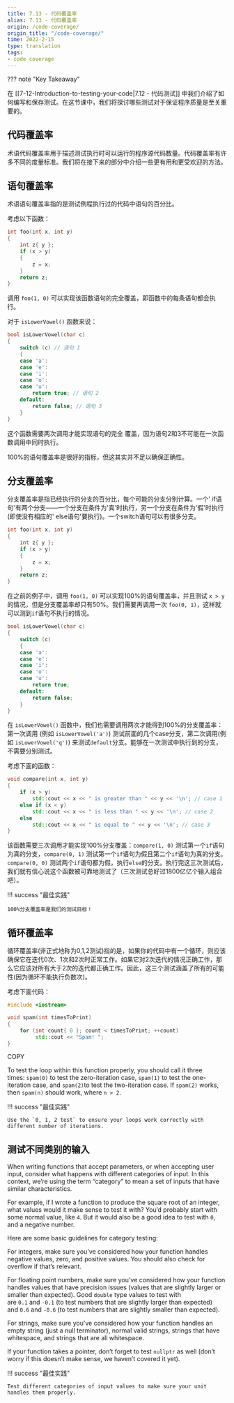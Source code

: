 ```yaml
---
title: 7.13 - 代码覆盖率
alias: 7.13 - 代码覆盖率
origin: /code-coverage/
origin_title: "/code-coverage/"
time: 2022-2-15
type: translation
tags:
- code coverage
---
```


??? note "Key Takeaway"
	



在 [[7-12-Introduction-to-testing-your-code|7.12 - 代码测试]] 中我们介绍了如何编写和保存测试。在这节课中，我们将探讨哪些测试对于保证程序质量是至关重要的。

## 代码覆盖率

术语代码覆盖率用于描述测试执行时可以运行的程序源代码数量。代码覆盖率有许多不同的度量标准。我们将在接下来的部分中介绍一些更有用和更受欢迎的方法。

## 语句覆盖率

术语语句覆盖率指的是测试例程执行过的代码中语句的百分比。

考虑以下函数：

```cpp
int foo(int x, int y)
{
    int z{ y };
    if (x > y)
    {
        z = x;
    }
    return z;
}
```

调用 `foo(1, 0)` 可以实现该函数语句的完全覆盖，即函数中的每条语句都会执行。

对于 `isLowerVowel()` 函数来说：

```cpp
bool isLowerVowel(char c)
{
    switch (c) // 语句 1
    {
    case 'a':
    case 'e':
    case 'i':
    case 'o':
    case 'u':
        return true; // 语句 2
    default:
        return false; // 语句 3
    }
}
```

这个函数需要两次调用才能实现语句的完全 覆盖，因为语句2和3不可能在一次函数调用中同时执行。

100%的语句覆盖率是很好的指标，但这其实并不足以确保正确性。

## 分支覆盖率

分支覆盖率是指已经执行的分支的百分比，每个可能的分支分别计算。一个' if语句'有两个分支——一个分支在条件为'真'时执行，另一个分支在条件为'假'时执行(即使没有相应的' else语句'要执行)。一个switch语句可以有很多分支。

```cpp
int foo(int x, int y)
{
    int z{ y };
    if (x > y)
    {
        z = x;
    }
    return z;
}
```

在之前的例子中，调用 `foo(1, 0)` 可以实现100%的语句覆盖率，并且测试 `x > y` 的情况，但是分支覆盖率却只有50%。我们需要再调用一次 `foo(0, 1)`，这样就可以测到`if`语句不执行的情况。

```cpp
bool isLowerVowel(char c)
{
    switch (c)
    {
    case 'a':
    case 'e':
    case 'i':
    case 'o':
    case 'u':
        return true;
    default:
        return false;
    }
}
```


在 `isLowerVowel()` 函数中，我们也需要调用两次才能得到100%的分支覆盖率：第一次调用 (例如 `isLowerVowel('a')`) 测试前面的几个case分支，第二次调用(例如 `isLowerVowel('q')`) 来测试`default`分支。能够在一次测试中执行到的分支，不需要分别测试。

考虑下面的函数：
```cpp
void compare(int x, int y)
{
	if (x > y)
		std::cout << x << " is greater than " << y << '\n'; // case 1
	else if (x < y)
		std::cout << x << " is less than " << y << '\n'; // case 2
	else
		std::cout << x << " is equal to " << y << '\n'; // case 3
}
```

该函数需要三次调用才能实现100%分支覆盖：`compare(1, 0)` 测试第一个`if`语句为真的分支，`compare(0, 1)` 测试第一个`if`语句为假且第二个`if`语句为真的分支。`compare(0, 0)` 测试两个`if`语句都为假，执行`else`的分支。执行完这三次测试后，我们就有信心说这个函数被可靠地测试了（三次测试总好过1800亿亿个输入组合吧）。


!!! success "最佳实践"

	100%分支覆盖率是我们的测试目标！

## 循环覆盖率

循环覆盖率(非正式地称为0,1,2测试)指的是，如果你的代码中有一个循环，则应该确保它在迭代0次、1次和2次时正常工作。如果它对2次迭代的情况正确工作，那么它应该对所有大于2次的迭代都正确工作。因此，这三个测试涵盖了所有的可能性(因为循环不能执行负数次)。

考虑下面代码：

```cpp
#include <iostream>

void spam(int timesToPrint)
{
    for (int count{ 0 }; count < timesToPrint; ++count)
         std::cout << "Spam! ";
}
```

COPY

To test the loop within this function properly, you should call it three times: `spam(0)` to test the zero-iteration case, `spam(1)` to test the one-iteration case, and `spam(2)`to test the two-iteration case. If `spam(2)` works, then `spam(n)` should work, where `n > 2`.

!!! success "最佳实践"

	Use the `0, 1, 2 test` to ensure your loops work correctly with different number of iterations.

## 测试不同类别的输入

When writing functions that accept parameters, or when accepting user input, consider what happens with different categories of input. In this context, we’re using the term “category” to mean a set of inputs that have similar characteristics.

For example, if I wrote a function to produce the square root of an integer, what values would it make sense to test it with? You’d probably start with some normal value, like `4`. But it would also be a good idea to test with `0`, and a negative number.

Here are some basic guidelines for category testing:

For integers, make sure you’ve considered how your function handles negative values, zero, and positive values. You should also check for overflow if that’s relevant.

For floating point numbers, make sure you’ve considered how your function handles values that have precision issues (values that are slightly larger or smaller than expected). Good `double` type values to test with are `0.1` and `-0.1` (to test numbers that are slightly larger than expected) and `0.6` and `-0.6` (to test numbers that are slightly smaller than expected).

For strings, make sure you’ve considered how your function handles an empty string (just a null terminator), normal valid strings, strings that have whitespace, and strings that are all whitespace.

If your function takes a pointer, don’t forget to test `nullptr` as well (don’t worry if this doesn’t make sense, we haven’t covered it yet).

!!! success "最佳实践"

	Test different categories of input values to make sure your unit handles them properly.